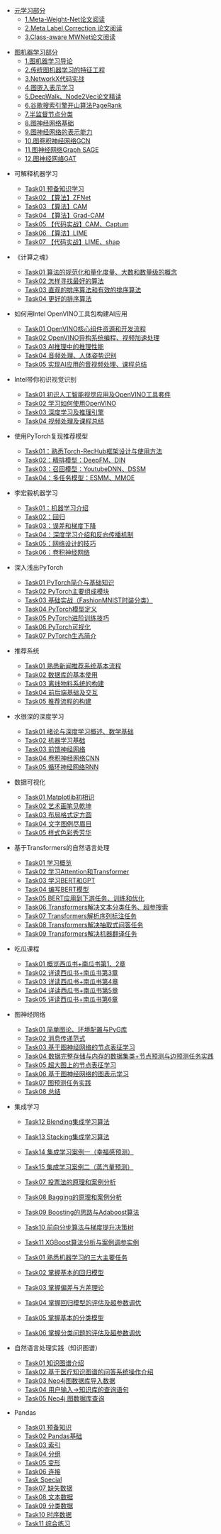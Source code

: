 <!-- docs/_sidebar.md -->

<!-- * [Home](/) -->

* [元学习部分](/meta/README.md)
    * [1.Meta-Weight-Net论文阅读](/meta/Meta-Weight-Net.md)
    * [2.Meta Label Correction 论文阅读](/meta/MLC.md)
    * [3.Class-aware MWNet论文阅读](/meta/CMWNet.md)

- [图机器学习部分](/graph/README.md)
    - [1.图机器学习导论](/graph/cs224w01.md)
    - [2.传统图机器学习的特征工程](/graph/cs224w02.md)
    - [3.NetworkX代码实战](/graph/cs224w03.md)
    - [4.图嵌入表示学习](/graph/cs224w04.md)
    - [5.DeepWalk、Node2Vec论文精读](/graph/cs224w05.md)
    - [6.谷歌搜索引擎开山算法PageRank](/graph/cs224w02)
    - [7.半监督节点分类](/graph/cs224w02)
    - [8.图神经网络基础](/graph/cs224w02)
    - [9.图神经网络的表示能力](/graph/cs224w02)
    - [10.图卷积神经网络GCN](/graph/cs224w02)
    - [11.图神经网络Graph SAGE](/graph/cs224w02)
    - [12.图神经网络GAT](/graph/cs224w02)

* 可解释机器学习

  * [Task01 预备知识学习](Interpretable_machine_learning44/task01.md) 
  * [Task02 【算法】ZFNet](Interpretable_machine_learning44/task02.md) 
  * [Task03 【算法】CAM](Interpretable_machine_learning44/task03.md)
  * [Task04 【算法】Grad-CAM](Interpretable_machine_learning44/task04.md) 
  * [Task05 【代码实战】CAM、Captum](Interpretable_machine_learning44/task05/task05.md) 
  * [Task06 【算法】LIME](Interpretable_machine_learning44/task06.md) 
  * [Task07 【代码实战】LIME、shap](Interpretable_machine_learning44/task07/task07.md) 

* 《计算之魂》

  * [Task01 算法的规范化和量化度量、大数和数量级的概念](soul_of_calculation40/task01.md)
  * [Task02 怎样寻找最好的算法](soul_of_calculation40/task02.md)
  * [Task03 直观的排序算法和有效的排序算法](soul_of_calculation40/task03.md)
  * [Task04 更好的排序算法](soul_of_calculation40/task04.md)

* 如何用Intel OpenVINO工具包构建AI应用

  * [Task01 OpenVINO核心组件资源和开发流程](intel_openvino_advanced_learning40/task01.md)
  * [Task02 OpenVINO异构系统编程、视频加速处理](intel_openvino_advanced_learning40/task02.md)
  * [Task03 AI推理中的推理性能](intel_openvino_advanced_learning40/task03.md)
  * [Task04 音频处理、人体姿势识别](intel_openvino_advanced_learning40/task04.md)
  * [Task05 实现AI应用的音视频处理、课程总结](intel_openvino_advanced_learning40/task05.md)

* Intel带你初识视觉识别

  * [Task01 初识人工智能视觉应用及OpenVINO工具套件](intel_openvino_learning39/task01.md)
  * [Task02 学习如何使用OpenVINO](intel_openvino_learning39/task02.md)
  * [Task03 深度学习及推理引擎](intel_openvino_learning39/task03.md)
  * [Task04 视频处理及课程总结](intel_openvino_learning39/task04.md)

* 使用PyTorch复现推荐模型

  * [Task01：熟悉Torch-RecHub框架设计与使用方法](pytorch_rechub_learning38/task01.md)
  * [Task02：精排模型：DeepFM、DIN](pytorch_rechub_learning38/task02.md)
  * [Task03：召回模型：YoutubeDNN、DSSM](pytorch_rechub_learning38/task03.md)
  * [Task04：多任务模型：ESMM、MMOE](pytorch_rechub_learning38/task04.md)

* 李宏毅机器学习

  * [Task01：机器学习介绍](lee_ml37/task01.md)
  * [Task02：回归](lee_ml37/task02.md)
  * [Task03：误差和梯度下降](lee_ml37/task03.md)
  * [Task04：深度学习介绍和反向传播机制](lee_ml37/task04.md)
  * [Task05：网络设计的技巧](lee_ml37/task05.md)
  * [Task06：卷积神经网络](lee_ml37/task06.md)

* 深入浅出PyTorch

  * [Task01 PyTorch简介与基础知识](pytorch_learning35/task01.md)
  * [Task02 PyTorch主要组成模块](pytorch_learning35/task02.md)
  * [Task03 基础实战（FashionMNIST时装分类）](pytorch_learning35/task03.md)
  * [Task04 PyTorch模型定义](pytorch_learning35/task04.md)
  * [Task05 PyTorch进阶训练技巧](pytorch_learning35/task05.md)
  * [Task06 PyTorch可视化](pytorch_learning35/task06.md)
  * [Task07 PyTorch生态简介](pytorch_learning35/task07.md)

* 推荐系统

  * [Task01 熟悉新闻推荐系统基本流程](recommender_system32/task01.md)
  * [Task02 数据库的基本使用](recommender_system32/task02.md)
  * [Task03 离线物料系统的构建](recommender_system32/task03.md)
  * [Task04 前后端基础及交互](recommender_system32/task04.md)
  * [Task05 推荐流程的构建](recommender_system32/task05.md)

* 水很深的深度学习

  * [Task01 绪论与深度学习概述、数学基础](unusual_deep_learning31/task01.md)
  * [Task02 机器学习基础](unusual_deep_learning31/task02.md)
  * [Task03 前馈神经网络](unusual_deep_learning31/task03.md)
  * [Task04 卷积神经网络CNN](unusual_deep_learning31/task04.md)
  * [Task05 循环神经网络RNN](unusual_deep_learning31/task05.md)

* 数据可视化

  * [Task01 Matplotlib初相识](matplotlib_learning29/task01.md)
  * [Task02 艺术画笔见乾坤](matplotlib_learning29/task02.md)
  * [Task03 布局格式定方圆](matplotlib_learning29/task03.md)
  * [Task04 文字图例尽眉目](matplotlib_learning29/task04.md)
  * [Task05 样式色彩秀芳华](matplotlib_learning29/task05.md)

* 基于Transformers的自然语言处理

  * [Task01 学习概览](transformers_nlp28/task01.md)
  * [Task02 学习Attention和Transformer](transformers_nlp28/task02.md)
  * [Task03 学习BERT和GPT](transformers_nlp28/task03.md)
  * [Task04 编写BERT模型](transformers_nlp28/task04.md)
  * [Task05 BERT应用到下游任务、训练和优化](transformers_nlp28/task05.md)
  * [Task06 Transformers解决文本分类任务、超参搜索](transformers_nlp28/task06.md)
  * [Task07 Transformers解析序列标注任务](transformers_nlp28/task07.md)
  * [Task08 Transformers解决抽取式问答任务](transformers_nlp28/task08.md)
  * [Task09 Transformers解决机器翻译任务](transformers_nlp28/task09.md)

* 吃瓜课程

  * [Task01 概览西瓜书+南瓜书第1、2章](pumpkin_learning27/task01.md)
  * [Task02 详读西瓜书+南瓜书第3章](pumpkin_learning27/task02.md)
  * [Task03 详读西瓜书+南瓜书第4章](pumpkin_learning27/task03.md)
  * [Task04 详读西瓜书+南瓜书第5章](pumpkin_learning27/task04.md)
  * [Task05 详读西瓜书+南瓜书第6章](pumpkin_learning27/task05.md)

* 图神经网络

  * [Task01 简单图论、环境配置与PyG库](gnn_learning26/task01.md)
  * [Task02 消息传递范式](gnn_learning26/task02.md)
  * [Task03 基于图神经网络的节点表征学习](gnn_learning26/task03.md)
  * [Task04 数据完整存储与内存的数据集类+节点预测与边预测任务实践](gnn_learning26/task04.md)
  * [Task05 超大图上的节点表征学习](gnn_learning26/task05.md)
  * [Task06 基于图神经网络的图表示学习](gnn_learning26/task06.md)
  * [Task07 图预测任务实践](gnn_learning26/task07.md)
  * [Task08 总结](gnn_learning26/task08.md)

* 集成学习

  * [Task12 Blending集成学习算法](ensemble_learning25/task12.md)
  * [Task13 Stacking集成学习算法](ensemble_learning25/task13.md)
  * [Task14 集成学习案例一（幸福感预测）](ensemble_learning25/task14.md)
  * [Task15 集成学习案例二（蒸汽量预测）](ensemble_learning25/task15.md)

  * [Task07 投票法的原理和案例分析](ensemble_learning24/task07.md)
  * [Task08 Bagging的原理和案例分析](ensemble_learning24/task08.md)
  * [Task09 Boosting的思路与Adaboost算法](ensemble_learning24/task09.md)
  * [Task10 前向分步算法与梯度提升决策树](ensemble_learning24/task10.md)
  * [Task11 XGBoost算法分析与案例调参实例](ensemble_learning24/task11.md)

  * [Task01 熟悉机器学习的三大主要任务](ensemble_learning23/task01.md)
  * [Task02 掌握基本的回归模型](ensemble_learning23/task02.md)
  * [Task03 掌握偏差与方差理论](ensemble_learning23/task03.md)
  * [Task04 掌握回归模型的评估及超参数调优](ensemble_learning23/task04.md)
  * [Task05 掌握基本的分类模型](ensemble_learning23/task05.md)
  * [Task06 掌握分类问题的评估及超参数调优](ensemble_learning23/task06.md)

* 自然语言处理实践（知识图谱）

  * [Task01 知识图谱介绍](knowledge_graph_basic21/task01.md)
  * [Task02 基于医疗知识图谱的问答系统操作介绍](knowledge_graph_basic21/task02.md)
  * [Task03 Neo4j图数据库导入数据](knowledge_graph_basic21/task03.md)
  * [Task04 用户输入->知识库的查询语句](knowledge_graph_basic21/task04.md)
  * [Task05 Neo4j 图数据库查询](knowledge_graph_basic21/task05.md)

* Pandas

  * [Task01 预备知识](pandas20/task01.md)
  * [Task02 Pandas基础](pandas20/task02.md)
  * [Task03 索引](pandas20/task03.md)
  * [Task04 分组](pandas20/task04.md)
  * [Task05 变形](pandas20/task05.md)
  * [Task06 连接](pandas20/task06.md)
  * [Task Special](pandas20/task-special.md)
  * [Task07 缺失数据](pandas20/task07.md)
  * [Task08 文本数据](pandas20/task08.md)
  * [Task09 分类数据](pandas20/task09.md)
  * [Task10 时序数据](pandas20/task10.md)
  * [Task11 综合练习](pandas20/task11.md)
